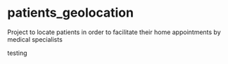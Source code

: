 # patients_geolocation
Project to locate patients in order to facilitate their home appointments by medical specialists
   
testing
